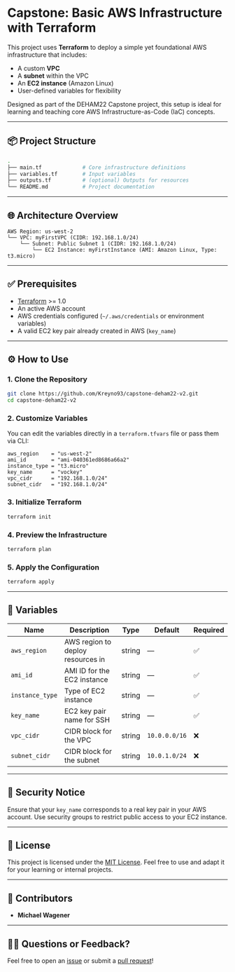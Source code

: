 # Capstone: Basic AWS Infrastructure with Terraform

This project uses **Terraform** to deploy a simple yet foundational AWS infrastructure that includes:

- A custom **VPC**
- A **subnet** within the VPC
- An **EC2 instance** (Amazon Linux)
- User-defined variables for flexibility

Designed as part of the DEHAM22 Capstone project, this setup is ideal for learning and teaching core AWS Infrastructure-as-Code (IaC) concepts.

---

## 📦 Project Structure

```bash
.
├── main.tf             # Core infrastructure definitions
├── variables.tf        # Input variables
├── outputs.tf          # (optional) Outputs for resources
└── README.md           # Project documentation
```

---

## 🌐 Architecture Overview

```text
AWS Region: us-west-2
└── VPC: myFirstVPC (CIDR: 192.168.1.0/24)
    └── Subnet: Public Subnet 1 (CIDR: 192.168.1.0/24)
        └── EC2 Instance: myFirstInstance (AMI: Amazon Linux, Type: t3.micro)
```

---

## ✅ Prerequisites

- [Terraform](https://developer.hashicorp.com/terraform/downloads) >= 1.0
- An active AWS account
- AWS credentials configured (`~/.aws/credentials` or environment variables)
- A valid EC2 key pair already created in AWS (`key_name`)

---

## ⚙️ How to Use

### 1. Clone the Repository

```bash
git clone https://github.com/Kreyno93/capstone-deham22-v2.git
cd capstone-deham22-v2
```

### 2. Customize Variables

You can edit the variables directly in a `terraform.tfvars` file or pass them via CLI:

```hcl
aws_region    = "us-west-2"
ami_id        = "ami-040361ed8686a66a2"
instance_type = "t3.micro"
key_name      = "vockey"
vpc_cidr      = "192.168.1.0/24"
subnet_cidr   = "192.168.1.0/24"
```

### 3. Initialize Terraform

```bash
terraform init
```

### 4. Preview the Infrastructure

```bash
terraform plan
```

### 5. Apply the Configuration

```bash
terraform apply
```

---

## 📌 Variables

| Name            | Description                       | Type   | Default       | Required |
| --------------- | --------------------------------- | ------ | ------------- | -------- |
| `aws_region`    | AWS region to deploy resources in | string | —             | ✅       |
| `ami_id`        | AMI ID for the EC2 instance       | string | —             | ✅       |
| `instance_type` | Type of EC2 instance              | string | —             | ✅       |
| `key_name`      | EC2 key pair name for SSH         | string | —             | ✅       |
| `vpc_cidr`      | CIDR block for the VPC            | string | `10.0.0.0/16` | ❌       |
| `subnet_cidr`   | CIDR block for the subnet         | string | `10.0.1.0/24` | ❌       |

---

## 🔐 Security Notice

Ensure that your `key_name` corresponds to a real key pair in your AWS account. Use security groups to restrict public access to your EC2 instance.

---

## 📄 License

This project is licensed under the [MIT License](LICENSE). Feel free to use and adapt it for your learning or internal projects.

---

## 👥 Contributors

- **Michael Wagener**

---

## 🙋‍♀️ Questions or Feedback?

Feel free to open an [issue](https://github.com/Kreyno93/capstone-deham22-v2/issues) or submit a [pull request](https://github.com/Kreyno93/capstone-deham22-v2/pulls)!

